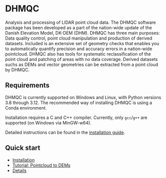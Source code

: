 # DHMQC #

Analysis and processing of LIDAR point cloud data.
The DHMQC software package has been developed as a part of the nation-wide update of the Danish Elevation Model,
DK-DEM (DHM).
DHMQC has three main purposes: Data quality control, point cloud manipulation and production of derived datasets.
Included is an extensive set of geometry checks that enables you to automatically quantify precision and
accuracy errors in a nation-wide pointcloud.
DHMQC also has tools for systematic reclassification of the point cloud and patching of areas with no data coverage.
Derived datasets suchs as DEMs and vector geometries can be extracted from a point cloud by DHMQC.

## Requirements ##

DHMQC is currently supported on Windows and Linux, with Python versions 3.8 through 3.12. The recommended way of
installing DHMQC is using a Conda environment.

Installation requires a C and C++ compiler. Currently, only `gcc`/`g++` are supported (on Windows via MinGW-w64).

Detailed instructions can be found in the [installation guide](doc/installation.md).

## Quick start ##

* [Installation](doc/installation.md)
* [Tutorial: Pointcloud to DEMs](doc/howto_pc_to_dem.md)
* [Details](doc/details.md)
